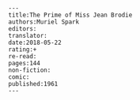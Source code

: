 
    ---
    title:The Prime of Miss Jean Brodie
    authors:Muriel Spark
    editors:
    translator:
    date:2018-05-22
    rating:+
    re-read:
    pages:144
    non-fiction:
    comic:
    published:1961
    ---

    